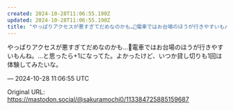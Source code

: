 ```yaml
---
created: 2024-10-28T11:06:55.190Z
updated: 2024-10-28T11:06:55.190Z
title: "やっぱりアクセスが悪すぎてだめなのかも…🥲電車ではお台場のほうが行きやすいもんね。…と思ったら+1になってた。よかったけど、いつか貸し切りも1回は体験してみたい[...]"
---
```


<p>やっぱりアクセスが悪すぎてだめなのかも…🥲電車ではお台場のほうが行きやすいもんね。…と思ったら+1になってた。よかったけど、いつか貸し切りも1回は体験してみたいな。</p>

&mdash; 2024-10-28 11:06:55 UTC

Original URL: https://mastodon.social/@sakuramochi0/113384725885159687
